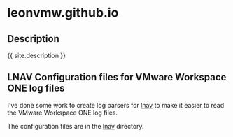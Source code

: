 # leonvmw.github.io

## Description
{{ site.description }}

##  LNAV Configuration files for VMware Workspace ONE log files

I've done some work to create log parsers for [lnav](https://lnav.org/) to make it easier to read the VMware Workspace ONE log files.

The configuration files are in the [lnav](https://github.com/leonvmw/leonvmw.github.io/tree/main/lnav) directory.
